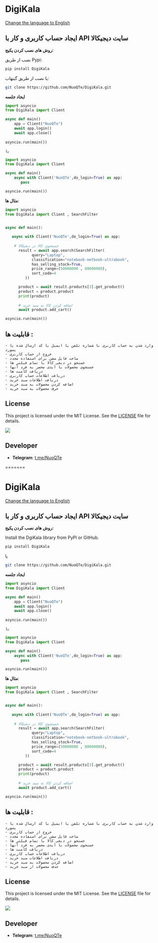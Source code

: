 # DigiKala

[Change the language to English](https://github.com/NuoQTe/DigiKala/blob/main/README.md)

## ایجاد حساب کاربری و کار با API سایت دیجیکالا

**روش های نصب کردن پکیج:**

   نصب از طریق Pypi:
   
   ```bash
   pip install DigiKala
   ```

 یا نصب از طریق گیتهاب:

   ```bash
   git clone https://github.com/NuoQTe/DigiKala.git
   ```


**ایجاد جلسه**
   ```python
   import asyncio
   from DigiKala import Client

   async def main()
       app = Client("NuoQTe")
       await app.login()
       await app.close()        
    
   asyncio.run(main())
   ```
    
    یا

   ```python
   import asyncio
   from DigiKala import Client

   async def main()
       async with Client('NuoQTe',do_login=True) as app:
          pass    

   asyncio.run(main())
   ```

**مثال ها**:
   ```python
   import asyncio
   from DigiKala import Client , SearchFilter


   async def main():
    
      async with Client('NuoQTe',do_login=True) as app:
            
       # جستجوی کالا در دیجیکالا
         result = await app.search(SearchFilter(
               query="Laptop",
               classification="notebook-netbook-ultrabook",
               has_selling_stock=True,
               price_range=(50000000 , 80000000),
               sort_code=4
            ))

         product = await result.products[3].get_product()
         product = product.product
         print(product)
         
         # اضافه کردن کالا به سبد خرید
         await product.add_cart()

   asyncio.run(main())    
   ```

## قابلیت ها :

    - وارد شدن به حساب کاربری با شماره تلفن یا ایمیل با کد ارسال شده یا پسورد
    - خروج از حساب کاربری
    - ساخت فایل سشن برای استفاده مجدد
    - جستجو در دیجی کالا با تمام فیلتر ها
    - جستجوی محصولات با آیدی محصر به فرد آنها
    - دریافت کامنت ها
    - دریافت اطلاعات حساب کاربری
    - دریافت اطلاعات سبد خرید
    - اضافه کردن محصولات به سبد خرید
    - حرف محصولات به سبد خرید


  
## License

This project is licensed under the MIT License. See the [LICENSE](https://github.com/NuoQTe/DigiKala/blob/main/LICENSE) file for details.

<a href="https://pypi.org/project/DigiKala/"><img src="https://img.shields.io/badge/DigiKala-1.0-F5F5F5?style=flat-square&labelColor=DC143C"></a> 

## Developer
- **Telegram**: [t.me/NuoQTe](https://t.me/NuoQTe)

=======
# DigiKala

[Change the language to English](https://github.com/NuoQTe/DigiKala/blob/main/README.md)

## ایجاد حساب کاربری و کار با API سایت دیجیکالا

**روش های نصب کردن پکیج:**

   Install the DgiKala library from PyPI or GitHub.
   
   ```bash
   pip install DigiKala
   ```

 یا  

   ```bash
   git clone https://github.com/NuoQTe/DigiKala.git
   ```


**ایجاد جلسه**
   ```python
   import asyncio
   from DigiKala import Client

   async def main()
       app = Client("NuoQTe")
       await app.login()
       await app.close()        
    
   asyncio.run(main())
   ```
    
    یا

   ```python
   import asyncio
   from DigiKala import Client

   async def main()
       async with Client('NuoQTe',do_login=True) as app:
          pass    

   asyncio.run(main())
   ```

**مثال ها**:
   ```python
   import asyncio
   from DigiKala import Client , SearchFilter


   async def main():
    
      async with Client('NuoQTe',do_login=True) as app:
            
       # جستجوی کالا در دیجیکالا
         result = await app.search(SearchFilter(
               query="Laptop",
               classification="notebook-netbook-ultrabook",
               has_selling_stock=True,
               price_range=(50000000 , 80000000),
               sort_code=4
            ))

         product = await result.products[3].get_product()
         product = product.product
         print(product)
         
         # اضافه کردن کالا به سبد خرید
         await product.add_cart()

   asyncio.run(main())    
   ```

## قابلیت ها :

    - وارد شدن به حساب کاربری با شماره تلفن یا ایمیل با کد ارسال شده یا پسورد
    - خروج از حساب کاربری
    - ساخت فایل سشن برای استفاده مجدد
    - جستجو در دیجی کالا با تمام فیلتر ها
    - جستجوی محصولات با آیدی محصر به فرد آنها
    - دریافت کامنت ها
    - دریافت اطلاعات حساب کاربری
    - دریافت اطلاعات سبد خرید
    - اضافه کردن محصولات به سبد خرید
    - حذف محصولات از سبد خرید


  
## License

This project is licensed under the MIT License. See the [LICENSE](https://github.com/NuoQTe/DigiKala/blob/main/LICENSE) file for details.

<a href="https://pypi.org/project/DigiKala/"><img src="https://img.shields.io/badge/DigiKala-1.0-F5F5F5?style=flat-square&labelColor=DC143C"></a> 

## Developer
- **Telegram**: [t.me/NuoQTe](https://t.me/NuoQTe)


